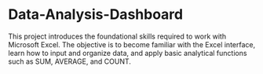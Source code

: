 # Data-Analysis-Dashboard
This project introduces the foundational skills required to work with Microsoft Excel. The objective is to become familiar with the Excel interface, learn how to input and organize data, and apply basic analytical functions such as SUM, AVERAGE, and COUNT.
